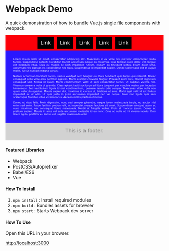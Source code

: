 # Webpack Demo

A quick demonstration of how to bundle Vue.js [single file components] with webpack.

![](screenshot.png)

#### Featured Libraries

* Webpack
* PostCSS/Autoprefixer
* Babel/ES6
* Vue

#### How To Install

1. `npm install` : Install required modules
2. `npm build` : Bundles assets for browser
3. `npm start` : Starts Webpack dev server

#### How To Use

Open this URL in your browser.

[http://localhost:3000](http://localhost:3000)

[single file components]: https://vuejs.org/v2/guide/single-file-components.html
[webpack]: https://webpack.github.io/
